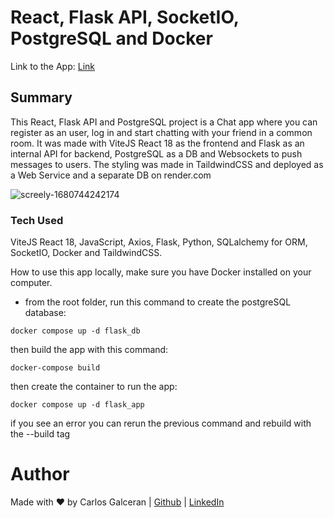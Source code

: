 # React, Flask API, SocketIO, PostgreSQL and Docker

Link to the App: [Link](https://chatapp-vrrb.onrender.com)

## Summary

This React, Flask API and PostgreSQL project is a Chat app where you can register as an user, log in and start chatting with your friend in a common room. It was made with ViteJS React 18 as the frontend and Flask as an internal API for backend, PostgreSQL as a DB and Websockets to push messages to users. The styling was made in TaildwindCSS and deployed as a Web Service and a separate DB on render.com

![screely-1680744242174](https://user-images.githubusercontent.com/11094871/230249259-18d13977-142f-4b70-8c8b-947f0caf7de8.png)

### Tech Used

ViteJS React 18, JavaScript, Axios, Flask, Python, SQLalchemy for ORM, SocketIO, Docker and TaildwindCSS.

How to use this app locally, make sure you have Docker installed on your computer.
 - from the root folder, run this command to create the postgreSQL database:
```
docker compose up -d flask_db
```
then build the app with this command:
```
docker-compose build
```
then create the container to run the app:
```
docker compose up -d flask_app
```

if you see an error you can rerun the previous command and rebuild with the --build tag



# Author

Made with ♥ by Carlos Galceran | [Github](https://github.com/cgalceran) | [LinkedIn](https://www.linkedin.com/in/cgalceran/)
